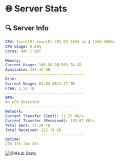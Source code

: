 # 🌐 Server Stats
## 🔍 Server Info
```yaml
CPU: Intel(R) Xeon(R) CPU E5-2699 v4 @ 1266.96MHz
CPU Usage: 0.60%
Cores: 44P | 88T
-----------------------------------
Memory:
Current Usage: 145.88 GB/503.74 GB
Available: 354.43 GB
-----------------------------------
Disk:
Current Usage: 64.05 GB/1.71 TB
Free: 1.56 TB
-----------------------------------
GPU:
No GPU detected
-----------------------------------
Network:
Current Transfer (Sent): 21.55 MB/s
Current Transfer (Received): 139.07 KB/s
Total Sent: 37.29 TB
Total Received: 322.74 GB
-----------------------------------
Uptime:
23d 15h 24m 35s
```
![GitHub Stats](https://img.shields.io/badge/Updated-2025-03-31_12:47:24-blue)